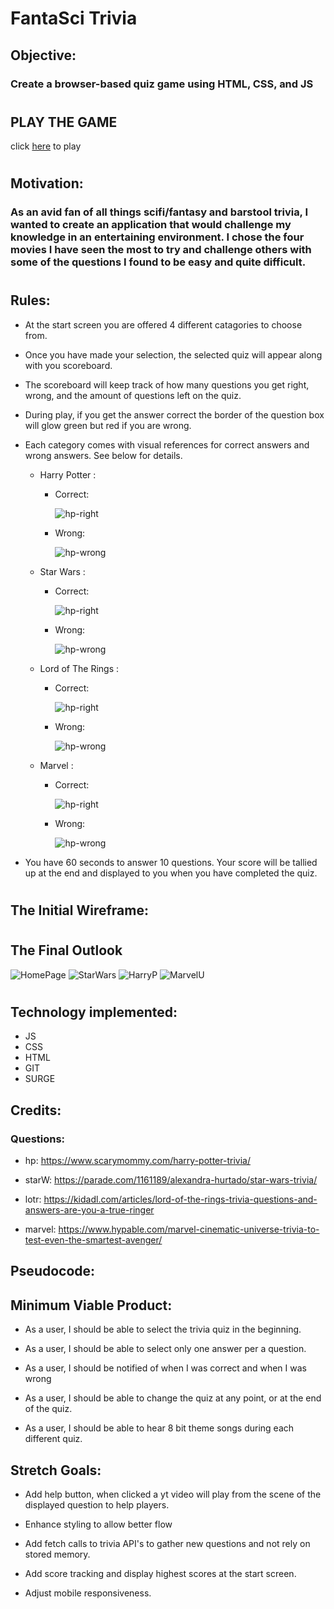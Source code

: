 # FantaSci Trivia

## Objective:
### Create a browser-based quiz game using HTML, CSS, and JS
#

## PLAY THE GAME
click [here](https://fantaSci-trivia.surge.sh) to play

#
## Motivation: 
### As an avid fan of all things scifi/fantasy and barstool trivia, I wanted to create an application that would challenge my knowledge in an entertaining environment. I chose the four movies I have seen the most to try and challenge others with some of the questions I found to be easy and quite difficult. 
#

## Rules:

* At the start screen you are offered 4 different catagories to choose from. 

* Once you have made your selection, the selected quiz will appear along with you scoreboard. 

* The scoreboard will keep track of how many questions you get right, wrong, and the amount of questions left on the quiz. 

* During play, if you get the answer correct the border of the question box will glow green but red if you are wrong. 
  
* Each category comes with visual references for correct answers and wrong answers. See below for details.

    * Harry Potter :
        * Correct: 
            
            ![hp-right](/css/remberall_right.png)

        * Wrong: 
  
            ![hp-wrong](/css/rememberall1.png)
    
    * Star Wars :
        * Correct: 
            
            ![hp-right](/css/right-saber.png)

        * Wrong: 
  
            ![hp-wrong](/css/wrong-saber.png)
    
    * Lord of The Rings :
        * Correct: 
            
            ![hp-right](/css/bilbo_right.png)

        * Wrong: 
  
            ![hp-wrong](/css/bilbo_wrong.png)

    * Marvel :
        * Correct: 
            
            ![hp-right](/css/marvel_right.png)

        * Wrong: 
  
            ![hp-wrong](/css/marvel_wrong.png)




* You have 60 seconds to answer 10 questions. Your score will be tallied up at the end and displayed to you when you have completed the quiz.

#


## The Initial Wireframe:

#

## The Final Outlook
![HomePage](/css/main_menu.PNG)
![StarWars](/css/Star_Wars.PNG)
![HarryP](/css/Harry_P.PNG)
![MarvelU](/css/MarvelU.PNG)
#

## Technology implemented:
* JS
* CSS
* HTML
* GIT
* SURGE

## Credits:
### Questions: 
* hp: https://www.scarymommy.com/harry-potter-trivia/

* starW: https://parade.com/1161189/alexandra-hurtado/star-wars-trivia/

* lotr: https://kidadl.com/articles/lord-of-the-rings-trivia-questions-and-answers-are-you-a-true-ringer

* marvel: https://www.hypable.com/marvel-cinematic-universe-trivia-to-test-even-the-smartest-avenger/


## Pseudocode:

## Minimum Viable Product:

* As a user, I should be able to select the trivia quiz in the beginning.

* As a user, I should be able to select only one answer per a question.

* As a user, I should be notified of when I was correct and when I was wrong

* As a user, I should be able to change the quiz at any point, or at the end of the quiz.

* As a user, I should be able to hear 8 bit theme songs during each different quiz.



## Stretch Goals:

* Add help button, when clicked a yt video will play from the scene of the displayed question to help players.

* Enhance styling to allow better flow

* Add fetch calls to trivia API's to gather new questions and not rely on stored memory.

* Add score tracking and display highest scores at the start screen.

* Adjust mobile responsiveness.